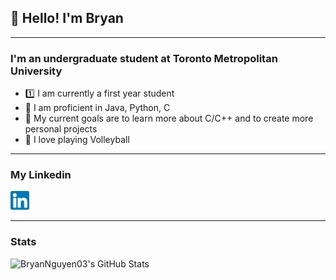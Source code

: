 ## 👋 Hello! I'm Bryan

---

### I'm an undergraduate student at Toronto Metropolitan University

* 1️⃣ I am currently a first year student
* 🐍 I am proficient in Java, Python, C
* 🥅 My current goals are to learn more about C/C++ and to create more personal projects
* 🏐 I love playing Volleyball

---

### My Linkedin
[<img src="images/LinkedinIcon.png" width="30">](https://www.linkedin.com/in/bryan-nguyen-2a6066220/)

---

### Stats
<img align="left" alt="BryanNguyen03's GitHub Stats" src="https://github-readme-stats.vercel.app/api?username=BryanNguyen03&show_icons=true&hide_border=false&title_color=ff652f&icon_color=FFE400&bg_color=09131B&text_color=ffffff&border_color=0c1a25&hide=contribs" />
